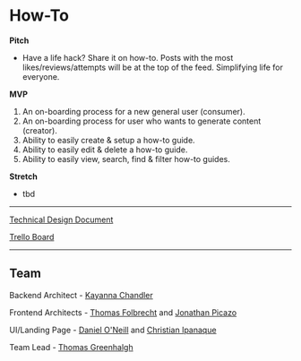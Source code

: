 # How-To

**Pitch**

- Have a life hack? Share it on how-to. Posts with the most likes/reviews/attempts will be at the top of the feed. Simplifying life for everyone.

**MVP**

1. An on-boarding process for a new general user (consumer).
1. An on-boarding process for user who wants to generate content (creator).
1. Ability to easily create & setup a how-to guide.
1. Ability to easily edit & delete a how-to guide.
1. Ability to easily view, search, find & filter how-to guides.

**Stretch**

- tbd

---

[Technical Design Document](https://docs.google.com/document/d/1pqIehm7TRPA16RRoL4408-N7Ml7xRKgG7_9sYUxTSOo/)

[Trello Board](https://trello.com/b/jiWkPUrs/build-week)

---

## Team

Backend Architect - [Kayanna Chandler](https://github.com/yannafaith)

Frontend Architects - [Thomas Folbrecht](https://github.com/tfolbrecht) and [Jonathan Picazo](https://github.com/macjabeth)

UI/Landing Page - [Daniel O'Neill](https://github.com/danpatrickoneill) and [Christian Ipanaque](https://github.com/chrisipanaque)

Team Lead - [Thomas Greenhalgh](https://github.com/tgreenhalgh)

